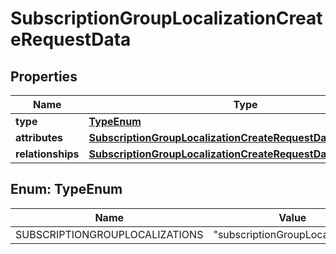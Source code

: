 

# SubscriptionGroupLocalizationCreateRequestData


## Properties

| Name | Type | Description | Notes |
|------------ | ------------- | ------------- | -------------|
|**type** | [**TypeEnum**](#TypeEnum) |  |  |
|**attributes** | [**SubscriptionGroupLocalizationCreateRequestDataAttributes**](SubscriptionGroupLocalizationCreateRequestDataAttributes.md) |  |  |
|**relationships** | [**SubscriptionGroupLocalizationCreateRequestDataRelationships**](SubscriptionGroupLocalizationCreateRequestDataRelationships.md) |  |  |



## Enum: TypeEnum

| Name | Value |
|---- | -----|
| SUBSCRIPTIONGROUPLOCALIZATIONS | &quot;subscriptionGroupLocalizations&quot; |



